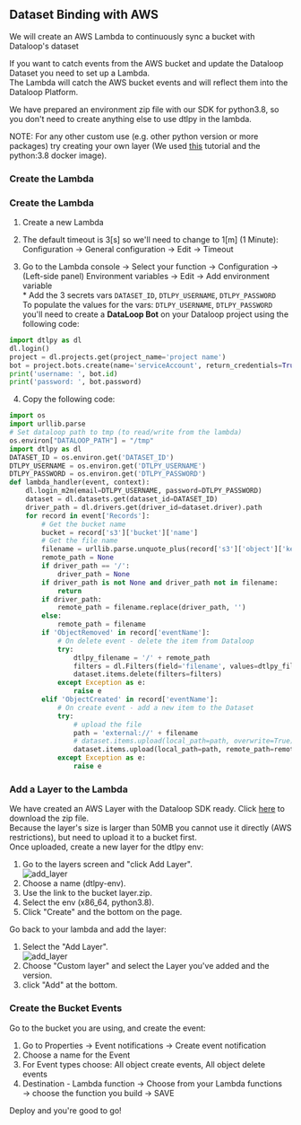 ## Dataset Binding with AWS  
  
We will create an AWS Lambda to continuously sync a bucket with Dataloop's dataset  
  
If you want to catch events from the AWS bucket and update the Dataloop Dataset you need to set up a Lambda.  
The Lambda will catch the AWS bucket events and will reflect them into the Dataloop Platform.  
  
We have prepared an environment zip file with our SDK for python3.8, so you don't need to create anything else to use dtlpy in the lambda.  
  
NOTE: For any other custom use (e.g. other python version or more packages) try creating your own layer (We used [this](https://www.geeksforgeeks.org/how-to-install-python-packages-for-aws-lambda-layers) tutorial and the python:3.8 docker image).  
  
### Create the Lambda  
### Create the Lambda  
1. Create a new Lambda  
2. The default timeout is 3[s] so we'll need to change to 1[m] (1 Minute):  
    Configuration → General configuration → Edit → Timeout  
  
3. Go to the Lambda console -> Select your function -> Configuration -> (Left-side panel) Environment variables -> Edit -> Add environment variable  
       * Add the 3 secrets vars `DATASET_ID`, `DTLPY_USERNAME`, `DTLPY_PASSWORD`  
    To populate the values for the vars: `DTLPY_USERNAME`, `DTLPY_PASSWORD` you'll need to create a **DataLoop Bot** on your Dataloop project using the following code:  

```python
import dtlpy as dl
dl.login()
project = dl.projects.get(project_name='project name')
bot = project.bots.create(name='serviceAccount', return_credentials=True)
print('username: ', bot.id)
print('password: ', bot.password)
```
4. Copy the following code:  

```python
import os
import urllib.parse
# Set dataloop path to tmp (to read/write from the lambda)
os.environ["DATALOOP_PATH"] = "/tmp"
import dtlpy as dl
DATASET_ID = os.environ.get('DATASET_ID')
DTLPY_USERNAME = os.environ.get('DTLPY_USERNAME')
DTLPY_PASSWORD = os.environ.get('DTLPY_PASSWORD')
def lambda_handler(event, context):
    dl.login_m2m(email=DTLPY_USERNAME, password=DTLPY_PASSWORD)
    dataset = dl.datasets.get(dataset_id=DATASET_ID)
    driver_path = dl.drivers.get(driver_id=dataset.driver).path
    for record in event['Records']:
        # Get the bucket name
        bucket = record['s3']['bucket']['name']
        # Get the file name
        filename = urllib.parse.unquote_plus(record['s3']['object']['key'], encoding='utf-8')
        remote_path = None
        if driver_path == '/':
            driver_path = None
        if driver_path is not None and driver_path not in filename:
            return
        if driver_path:
            remote_path = filename.replace(driver_path, '')
        else:
            remote_path = filename
        if 'ObjectRemoved' in record['eventName']:
            # On delete event - delete the item from Dataloop
            try:
                dtlpy_filename = '/' + remote_path
                filters = dl.Filters(field='filename', values=dtlpy_filename)
                dataset.items.delete(filters=filters)
            except Exception as e:
                raise e
        elif 'ObjectCreated' in record['eventName']:
            # On create event - add a new item to the Dataset
            try:
                # upload the file
                path = 'external://' + filename
                # dataset.items.upload(local_path=path, overwrite=True) # if overwrite is required
                dataset.items.upload(local_path=path, remote_path=remote_path)
            except Exception as e:
                raise e
```
### Add a Layer to the Lambda  
We have created an AWS Layer with the Dataloop SDK ready. Click [here](https://storage.googleapis.com/dtlpy/aws-python3.8-lambda-layer/layer.zip) to download the zip file.  
Because the layer's size is larger than 50MB you cannot use it directly (AWS restrictions), but need to upload it to a bucket first.  
Once uploaded, create a new layer for the dtlpy env:  
1. Go to the layers screen and "click Add Layer".  
![add_layer](../../../../assets/bind_aws/create_layer.png)  
2. Choose a name (dtlpy-env).  
3. Use the link to the bucket layer.zip.  
4. Select the env (x86_64, python3.8).  
5. Click "Create" and the bottom on the page.  
  
Go back to your lambda and add the layer:  
1. Select the "Add Layer".  
![add_layer](../../../../assets/bind_aws/add_layer.png)  
2. Choose "Custom layer" and select the Layer you've added and the version.  
3. click "Add" at the bottom.  
  
### Create the Bucket Events  
Go to the bucket you are using, and create the event:  
1. Go to Properties → Event notifications → Create event notification  
2. Choose a name for the Event  
3. For Event types choose: All object create events, All object delete events  
4. Destination - Lambda function → Choose from your Lambda functions → choose the function you build → SAVE  
  
Deploy and you're good to go!  
